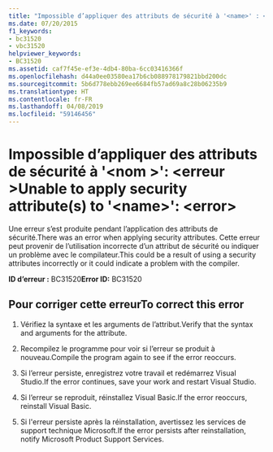 ```yaml
---
title: "Impossible d’appliquer des attributs de sécurité à '<name>' : <error>"
ms.date: 07/20/2015
f1_keywords:
- bc31520
- vbc31520
helpviewer_keywords:
- BC31520
ms.assetid: caf7f45e-ef3e-4db4-80ba-6cc03416366f
ms.openlocfilehash: d44a0ee03580ea17b6cb088978179821bbd200dc
ms.sourcegitcommit: 5b6d778ebb269ee6684fb57ad69a8c28b06235b9
ms.translationtype: HT
ms.contentlocale: fr-FR
ms.lasthandoff: 04/08/2019
ms.locfileid: "59146456"
---
```

# <a name="unable-to-apply-security-attributes-to-name-error"></a><span data-ttu-id="80c4a-102">Impossible d’appliquer des attributs de sécurité à '\<nom >': \<erreur ></span><span class="sxs-lookup"><span data-stu-id="80c4a-102">Unable to apply security attribute(s) to '\<name>': \<error></span></span>
<span data-ttu-id="80c4a-103">Une erreur s’est produite pendant l’application des attributs de sécurité.</span><span class="sxs-lookup"><span data-stu-id="80c4a-103">There was an error when applying security attributes.</span></span> <span data-ttu-id="80c4a-104">Cette erreur peut provenir de l’utilisation incorrecte d’un attribut de sécurité ou indiquer un problème avec le compilateur.</span><span class="sxs-lookup"><span data-stu-id="80c4a-104">This could be a result of using a security attributes incorrectly or it could indicate a problem with the compiler.</span></span>  
  
 <span data-ttu-id="80c4a-105">**ID d’erreur :** BC31520</span><span class="sxs-lookup"><span data-stu-id="80c4a-105">**Error ID:** BC31520</span></span>  
  
## <a name="to-correct-this-error"></a><span data-ttu-id="80c4a-106">Pour corriger cette erreur</span><span class="sxs-lookup"><span data-stu-id="80c4a-106">To correct this error</span></span>  
  
1.  <span data-ttu-id="80c4a-107">Vérifiez la syntaxe et les arguments de l’attribut.</span><span class="sxs-lookup"><span data-stu-id="80c4a-107">Verify that the syntax and arguments for the attribute.</span></span>  
  
2.  <span data-ttu-id="80c4a-108">Recompilez le programme pour voir si l’erreur se produit à nouveau.</span><span class="sxs-lookup"><span data-stu-id="80c4a-108">Compile the program again to see if the error reoccurs.</span></span>  
  
3.  <span data-ttu-id="80c4a-109">Si l’erreur persiste, enregistrez votre travail et redémarrez Visual Studio.</span><span class="sxs-lookup"><span data-stu-id="80c4a-109">If the error continues, save your work and restart Visual Studio.</span></span>  
  
4.  <span data-ttu-id="80c4a-110">Si l’erreur se reproduit, réinstallez Visual Basic.</span><span class="sxs-lookup"><span data-stu-id="80c4a-110">If the error reoccurs, reinstall Visual Basic.</span></span>  
  
5.  <span data-ttu-id="80c4a-111">Si l'erreur persiste après la réinstallation, avertissez les services de support technique Microsoft.</span><span class="sxs-lookup"><span data-stu-id="80c4a-111">If the error persists after reinstallation, notify Microsoft Product Support Services.</span></span>  
